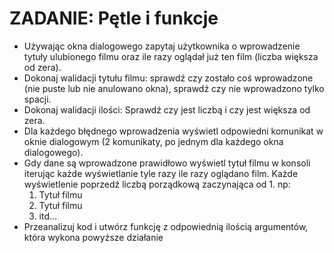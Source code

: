 # ZADANIE: Pętle i funkcje

- Używając okna dialogowego zapytaj użytkownika o wprowadzenie tytuły ulubionego filmu oraz ile razy oglądał już ten film (liczba większa od zera).
- Dokonaj walidacji tytułu filmu: sprawdź czy zostało coś wprowadzone (nie puste lub nie anulowano okna), sprawdź czy nie wprowadzono tylko spacji.
- Dokonaj walidacji ilości: Sprawdź czy jest liczbą i czy jest większa od zera.
- Dla każdego błędnego wprowadzenia wyświetl odpowiedni komunikat w oknie dialogowym (2 komunikaty, po jednym dla każdego okna dialogowego).
- Gdy dane są wprowadzone prawidłowo wyświetl tytuł filmu w konsoli iterując każde wyświetlanie tyle razy ile razy oglądano film. Każde wyświetlenie poprzedź liczbą porządkową zaczynająca od 1. np:
    1) Tytuł filmu
    2) Tytuł filmu
    3) itd…
- Przeanalizuj kod i utwórz funkcję z odpowiednią ilością argumentów, która wykona powyższe działanie